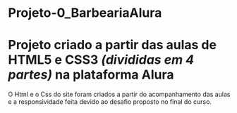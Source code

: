 # Projeto-0_BarbeariaAlura

<h1>Projeto criado a partir das aulas de HTML5 e CSS3 <em>(divididas em 4 partes) </em> na plataforma Alura </h1>
<p>O Html e o Css do site foram criados a partir do acompanhamento das aulas e a responsividade feita devido ao desafio proposto no final do curso.</p>
